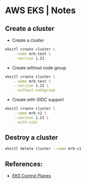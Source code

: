 # AWS EKS | Notes

## Create a cluster

- Create a cluster

```bash
eksctl create cluster \
    --name mrb-test \
    --version 1.21
```

- Create without node group

```bash
eksctl create cluster \
    --name mrb-test \
    --version 1.21 \
    --without-nodegroup
```

- Create with OIDC support

```bash
eksctl create cluster \
    --name mrb-c2 \
    --version 1.21 \
    --with-oidc
```

## Destroy a cluster

```bash
eksctl delete cluster --name mrb-c1
```

## References:

- [EKS Control Planes](https://aws.github.io/aws-eks-best-practices/reliability/docs/controlplane/)
